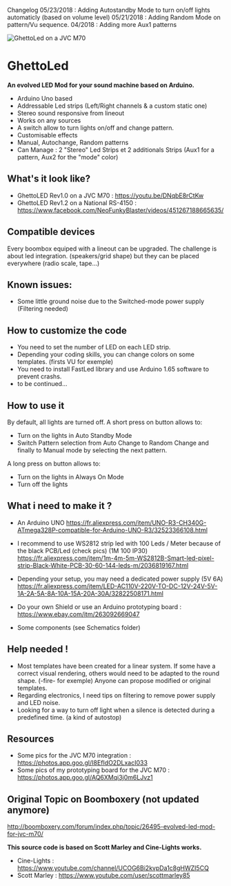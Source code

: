 Changelog
05/23/2018 : Adding Autostandby Mode to turn on/off lights automaticly (based on volume level)
05/21/2018 : Adding Random Mode on pattern/Vu sequence.
04/2018 : Adding more Aux1 patterns


![GhettoLed on a JVC M70](https://hackadaycom.files.wordpress.com/2018/01/ghettoled_boombox_arduino_led_strips.jpg)


# GhettoLed

**An evolved LED Mod for your sound machine based on Arduino.**

- Arduino Uno based
- Addressable Led strips (Left/Right channels & a custom static one)
- Stereo sound responsive from lineout
- Works on any sources
- A switch allow to turn lights on/off and change pattern.
- Customisable effects
- Manual, Autochange, Random patterns
- Can Manage : 2 "Stereo" Led Strips et 2 additionals Strips (Aux1 for a pattern, Aux2 for the "mode" color)

## What's it look like?
- GhettoLED Rev1.0 on a JVC M70 : https://youtu.be/DNqbE8rCtKw
- GhettoLED Rev1.2 on a National RS-4150 : https://www.facebook.com/NeoFunkyBlaster/videos/451267188665635/
 
## Compatible devices
Every boombox equiped with a lineout can be upgraded.
The challenge is about led integration. (speakers/grid shape) but they can be placed everywhere (radio scale, tape...)

## Known issues:
- Some little ground noise due to the Switched-mode power supply (Filtering needed)

## How to customize the code
- You need to set the number of LED on each LED strip.
- Depending your coding skills, you can change colors on some templates. (firsts VU for exemple)
- You need to install FastLed library and use Arduino 1.65 software to prevent crashs.
- to be continued...

## How to use it
By default, all lights are turned off.
A short press on button allows to:
- Turn on the lights in Auto Standby Mode
- Switch Pattern selection from Auto Change to Random Change and finally to Manual mode by selecting the next pattern.

A long press on button allows to:
- Turn on the lights in Always On Mode
- Turn off the lights

## What i need to make it ?
- An Arduino UNO
https://fr.aliexpress.com/item/UNO-R3-CH340G-ATmega328P-compatible-for-Arduino-UNO-R3/32523366108.html

- I recommend to use WS2812 strip led with 100 Leds / Meter because of the black PCB/Led (check pics) (1M 100 IP30)
https://fr.aliexpress.com/item/1m-4m-5m-WS2812B-Smart-led-pixel-strip-Black-White-PCB-30-60-144-leds-m/2036819167.html

- Depending your setup, you may need a dedicated power supply (5V 6A)
https://fr.aliexpress.com/item/LED-AC110V-220V-TO-DC-12V-24V-5V-1A-2A-5A-8A-10A-15A-20A-30A/32822508171.html

- Do your own Shield or use an Arduino prototyping board :
https://www.ebay.com/itm/263092669047

- Some components (see Schematics folder)

## Help needed !
- Most templates have been created for a linear system. If some have a correct visual rendering, others would need to be adapted to the round shape. (-fire- for exemple)
Anyone can propose modified or original templates.
- Regarding electronics, I need tips on filtering to remove power supply and LED noise.
- Looking for a way to turn off light when a silence is detected during a predefined time. (a kind of autostop)

## Resources
- Some pics for the JVC M70 integration : https://photos.app.goo.gl/I8EfIdO2DLxacI033
- Some pics of my prototyping board for the JVC M70 : https://photos.app.goo.gl/AQ6XMqi3j0m6LJvz1



## Original Topic on Boomboxery (not updated anymore)
http://boomboxery.com/forum/index.php/topic/26495-evolved-led-mod-for-jvc-m70/


**This source code is based on Scott Marley and Cine-Lights works.**
- Cine-Lights : https://www.youtube.com/channel/UCOG6Bi2kvpDa1c8gHWZI5CQ
- Scott Marley : https://www.youtube.com/user/scottmarley85


